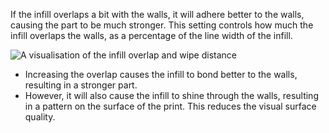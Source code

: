 If the infill overlaps a bit with the walls, it will adhere better to the walls, causing the part to be much stronger. This setting controls how much the infill overlaps the walls, as a percentage of the line width of the infill.

![A visualisation of the infill overlap and wipe distance](infill_overlap.svg)

* Increasing the overlap causes the infill to bond better to the walls, resulting in a stronger part.
* However, it will also cause the infill to shine through the walls, resulting in a pattern on the surface of the print. This reduces the visual surface quality.